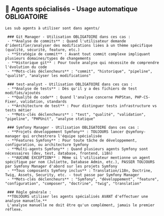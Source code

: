  ## 🤖 Agents spécialisés - Usage automatique OBLIGATOIRE
    Les sub agents à utiliser sont dans agents/

     ### Git Manager - Utilisation OBLIGATOIRE dans ces cas :
     - **Analyse de commits** : Quand l'utilisateur demande d'identifier/analyser des modifications liées à un thème spécifique (qualité, sécurité, feature, etc.)
     - **Stratégie de commit** : Avant tout commit complexe impliquant plusieurs domaines/types de changements
     - **Historique git** : Pour toute analyse qui nécessite de comprendre l'évolution du code
     - **Mots-clés déclencheurs** : "commit", "historique", "pipeline", "qualité", "analyser les modifications"

     ### test-analyst - Utilisation OBLIGATOIRE dans ces cas :
     - **Analyse de tests** : Dès qu'il y a des fichiers de test modifiés/ajoutés
     - **Qualité de code** : Quand l'analyse concerne PHPStan, PHP-CS-Fixer, validation, standards
     - **Architecture de test** : Pour distinguer tests infrastructure vs tests métier
     - **Mots-clés déclencheurs** : "test", "qualité", "validation", "pipeline", "PHPUnit", "analyse statique"

     ### Symfony Manager - Utilisation OBLIGATOIRE dans ces cas :
     - **Projets développement Symfony** : TOUJOURS lancer @symfony-manager qui orchestrera l'équipe spécialisée
     - **Features Symfony** : Pour toute tâche de développement, configuration, ou architecture Symfony
     - **Multi-agents Symfony** : Quand plusieurs agents Symfony sont nécessaires (dev, test, database, frontend, i18n)
     - **AUCUNE EXCEPTION** : Même si l'utilisateur mentionne un agent spécifique par nom (Juliette, Database Admin, etc.), PASSER TOUJOURS par Symfony Manager d'abord sur les projets Symfony
     - **Tous composants Symfony inclus** : Translation/i18n, Doctrine, Twig, Assets, Security, etc. - tout passe par Symfony Manager
     - **Mots-clés déclencheurs** : "Symfony", "développement", "feature", "configuration", "composer", "doctrine", "twig", "translation"

     ### Règle générale :
     **TOUJOURS utiliser les agents spécialisés AVANT d'effectuer une analyse manuelle.** 
     L'analyse manuelle ne doit être qu'un complément, jamais le premier réflexe.

